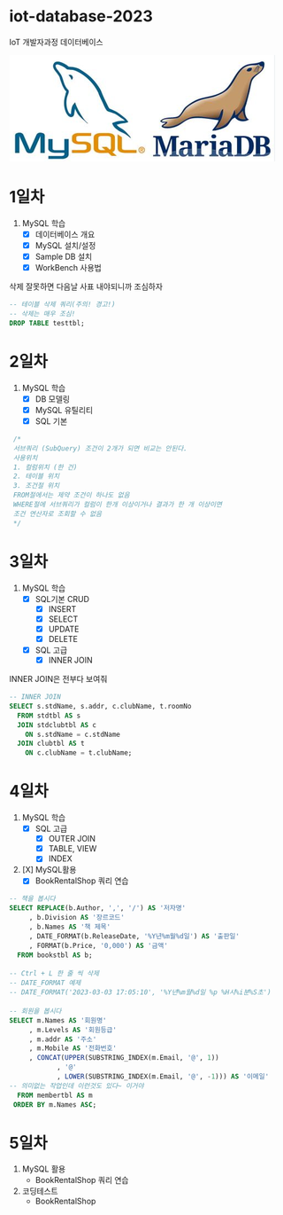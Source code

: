 # iot-database-2023
IoT 개발자과정 데이터베이스

![MySQL](https://github.com/MFGangP/iot-database-2023/blob/main/images/MySQL.png)

# 1일차
1. MySQL 학습
    - [X] 데이터베이스 개요
    - [X] MySQL 설치/설정
    - [X] Sample DB 설치
    - [X] WorkBench 사용법

삭제 잘못하면 다음날 사표 내야되니까 조심하자

```SQL
-- 테이블 삭제 쿼리(주의! 경고!)
-- 삭제는 매우 조심!
DROP TABLE testtbl;
```

# 2일차
1. MySQL 학습
    - [X] DB 모델링
    - [X] MySQL 유틸리티
    - [X] SQL 기본

```SQL
 /* 
 서브쿼리 (SubQuery) 조건이 2개가 되면 비교는 안된다.
 사용위치
 1. 컬럼위치 (한 건)
 2. 테이블 위치
 3. 조건절 위치 
 FROM절에서는 제약 조건이 하나도 없음
 WHERE절에 서브쿼리가 컬럼이 한개 이상이거나 결과가 한 개 이상이면
 조건 연산자로 조회할 수 없음
 */
```

# 3일차
1. MySQL 학습
    - [X] SQL기본 CRUD 
        - [X] INSERT
        - [X] SELECT
        - [X] UPDATE
        - [X] DELETE
    - [X] SQL 고급
        - [X] INNER JOIN

INNER JOIN은 전부다 보여줘
```SQL
-- INNER JOIN
SELECT s.stdName, s.addr, c.clubName, t.roomNo
  FROM stdtbl AS s
  JOIN stdclubtbl AS c
    ON s.stdName = c.stdName
  JOIN clubtbl AS t
    ON c.clubName = t.clubName;
```

# 4일차
1. MySQL 학습
    - [X] SQL 고급
        - [X] OUTER JOIN
        - [X] TABLE, VIEW
        - [X] INDEX  
2. [X] MySQL활용
    - [X] BookRentalShop 쿼리 연습

```SQL
-- 책을 봅시다
SELECT REPLACE(b.Author, ',', '/') AS '저자명'
     , b.Division AS '장르코드'
     , b.Names AS '책 제목'
     , DATE_FORMAT(b.ReleaseDate, '%Y년%m월%d일') AS '출판일'
     , FORMAT(b.Price, '0,000') AS '금액'
  FROM bookstbl AS b;
  
-- Ctrl + L 한 줄 씩 삭제 
-- DATE_FORMAT 예제
-- DATE_FORMAT('2023-03-03 17:05:10', '%Y년%m월%d일 %p %H시%i분%S초')

-- 회원을 봅시다
SELECT m.Names AS '회원명'
     , m.Levels AS '회원등급'
     , m.addr AS '주소'
     , m.Mobile AS '전화번호'
	 , CONCAT(UPPER(SUBSTRING_INDEX(m.Email, '@', 1))
			, '@'
            , LOWER(SUBSTRING_INDEX(m.Email, '@', -1))) AS '이메일'
-- 의미없는 작업인데 이런것도 있다~ 이거야
  FROM membertbl AS m
 ORDER BY m.Names ASC;
```

# 5일차
1. MySQL 활용
    - BookRentalShop 쿼리 연습
2. 코딩테스트
    - BookRentalShop
